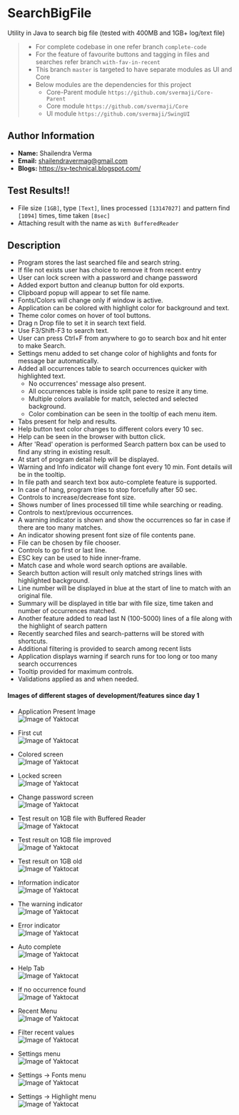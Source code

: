# SearchBigFile
Utility in Java to search big file (tested with 400MB and 1GB+ log/text file)

> * For complete codebase in one refer branch `complete-code`
> * For the feature of favourite buttons and tagging in files and searches refer branch `with-fav-in-recent`
> * This branch `master` is targeted to have separate modules as UI and Core
> * Below modules are the dependencies for this project
>   - Core-Parent module `https://github.com/svermaji/Core-Parent`
>   - Core module `https://github.com/svermaji/Core`
>   - UI module `https://github.com/svermaji/SwingUI`

## Author Information
* **Name:** Shailendra Verma
* **Email:** shailendravermag@gmail.com
* **Blogs:** https://sv-technical.blogspot.com/

## Test Results!!
 - File size `[1GB]`, type `[Text]`, lines processed `[13147027]` and pattern find `[1094]` times, time taken `[8sec]`
 - Attaching result with the name as `With BufferedReader`

## Description
* Program stores the last searched file and search string. 
* If file not exists user has choice to remove it from recent entry
* User can lock screen with a password and change password
* Added export button and cleanup button for old exports. 
* Clipboard popup will appear to set file name.
* Fonts/Colors will change only if window is active.
* Application can be colored with highlight color for background and text.
* Theme color comes on hover of tool buttons.
* Drag n Drop file to set it in search text field.
* Use F3/Shift-F3 to search text.
* User can press Ctrl+F from anywhere to go to search box and hit enter to make Search. 
* Settings menu added to set change color of highlights and fonts for message bar automatically. 
* Added all occurrences table to search occurrences quicker with highlighted text.  
    * No occurrences' message also present. 
    * All occurrences table is inside split pane to resize it any time. 
    * Multiple colors available for match, selected and selected background. 
    * Color combination can be seen in the tooltip of each menu item. 
* Tabs present for help and results. 
* Help button text color changes to different colors every 10 sec. 
* Help can be seen in the browser with button click. 
* After 'Read' operation is performed Search pattern box can be used to find any string in existing result. 
* At start of program detail help will be displayed. 
* Warning and Info indicator will change font every 10 min.  Font details will be in the tooltip. 
* In file path and search text box auto-complete feature is supported. 
* In case of hang, program tries to stop forcefully after 50 sec. 
* Controls to increase/decrease font size. 
* Shows number of lines processed till time while searching or reading. 
* Controls to next/previous occurrences. 
* A warning indicator is shown and show the occurrences so far in case if there are too many matches. 
* An indicator showing present font size of file contents pane.
* File can be chosen by file chooser.
* Controls to go first or last line.
* ESC key can be used to hide inner-frame.
* Match case and whole word search options are available. 
* Search button action will result only matched strings lines with highlighted background. 
* Line number will be displayed in blue at the start of line to match with an original file. 
* Summary will be displayed in title bar with file size, time taken and number of occurrences matched.
* Another feature added to read last N (100-5000) lines of a file along with the highlight of search pattern  
* Recently searched files and search-patterns will be stored with shortcuts. 
* Additional filtering is provided to search among recent lists
* Application displays warning if search runs for too long or too many search occurrences 
* Tooltip provided for maximum controls.  
* Validations applied as and when needed.

#### Images of different stages of development/features since day 1
* Application Present Image<br>
![Image of Yaktocat](https://github.com/svermaji/SearchBigFile/blob/master/app-images/app-image-4-oct-2021.png)

* First cut<br>
![Image of Yaktocat](https://github.com/svermaji/SearchBigFile/blob/master/app-images/app-image-first-cut.png)

* Colored screen<br>
![Image of Yaktocat](https://github.com/svermaji/SearchBigFile/blob/master/app-images/app-image-colored-4-oct-2021.png)

* Locked screen<br>
![Image of Yaktocat](https://github.com/svermaji/SearchBigFile/blob/master/app-images/app-image-lock-1-oct-2021.png)

* Change password screen<br>
![Image of Yaktocat](https://github.com/svermaji/SearchBigFile/blob/master/app-images/app-image-change-pwd-1-oct-2021.png)

* Test result on 1GB file with Buffered Reader<br>
![Image of Yaktocat](https://github.com/svermaji/SearchBigFile/blob/master/app-images/app-test-result-BR.png)

* Test result on 1GB file improved<br>
![Image of Yaktocat](https://github.com/svermaji/SearchBigFile/blob/master/app-images/app-test-1gb-new.png)

* Test result on 1GB old<br>
![Image of Yaktocat](https://github.com/svermaji/SearchBigFile/blob/master/app-images/app-test-1gb.png)

* Information indicator<br>
![Image of Yaktocat](https://github.com/svermaji/SearchBigFile/blob/master/app-images/app-image-info.png)

* The warning indicator<br>
![Image of Yaktocat](https://github.com/svermaji/SearchBigFile/blob/master/app-images/app-image-warn.png)

* Error indicator<br>
![Image of Yaktocat](https://github.com/svermaji/SearchBigFile/blob/master/app-images/app-image-error.png)

* Auto complete<br>
![Image of Yaktocat](https://github.com/svermaji/SearchBigFile/blob/master/app-images/app-image-ac.png)

* Help Tab<br>
![Image of Yaktocat](https://github.com/svermaji/SearchBigFile/blob/master/app-images/app-image-help.png)

* If no occurrence found<br>
![Image of Yaktocat](https://github.com/svermaji/SearchBigFile/blob/master/app-images/app-image-no-occr.png)

* Recent Menu<br>
![Image of Yaktocat](https://github.com/svermaji/SearchBigFile/blob/master/app-images/app-image-recent.png)

* Filter recent values<br>
![Image of Yaktocat](https://github.com/svermaji/SearchBigFile/blob/master/app-images/app-image-recent-filter.png)

* Settings menu<br>
![Image of Yaktocat](https://github.com/svermaji/SearchBigFile/blob/master/app-images/app-image-settings.png)

* Settings -> Fonts menu<br>
![Image of Yaktocat](https://github.com/svermaji/SearchBigFile/blob/master/app-images/app-image-fonts-menu.png)

* Settings -> Highlight menu<br>
![Image of Yaktocat](https://github.com/svermaji/SearchBigFile/blob/master/app-images/app-image-highlight-color-options.png)
